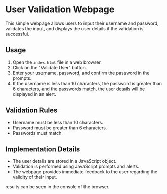 # User Validation Webpage

This simple webpage allows users to input their username and password, validates the input, and displays the user details if the validation is successful.

## Usage

1. Open the `index.html` file in a web browser.
2. Click on the "Validate User" button.
3. Enter your username, password, and confirm the password in the prompts.
4. If the username is less than 10 characters, the password is greater than 6 characters, and the passwords match, the user details will be displayed in an alert.

## Validation Rules

- Username must be less than 10 characters.
- Password must be greater than 6 characters.
- Passwords must match.

## Implementation Details

- The user details are stored in a JavaScript object.
- Validation is performed using JavaScript prompts and alerts.
- The webpage provides immediate feedback to the user regarding the validity of their input.

results can be seen in the console of the browser.
